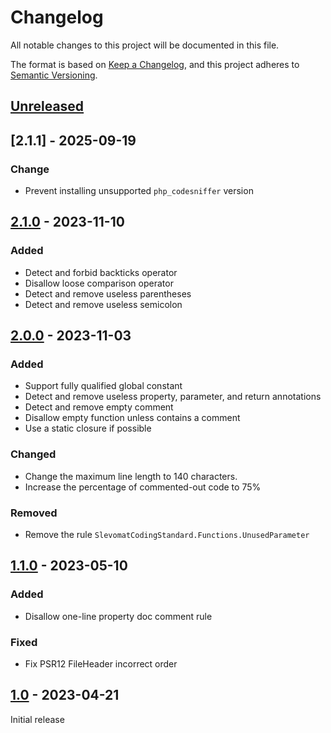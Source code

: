 # Changelog

All notable changes to this project will be documented in this file.

The format is based on [Keep a Changelog](https://keepachangelog.com/en/1.0.0/),
and this project adheres to [Semantic Versioning](https://semver.org/spec/v2.0.0.html).

## [Unreleased]

## [2.1.1] - 2025-09-19
### Change
  - Prevent installing unsupported `php_codesniffer` version


## [2.1.0] - 2023-11-10
### Added
  - Detect and forbid backticks operator
  - Disallow loose comparison operator
  - Detect and remove useless parentheses
  - Detect and remove useless semicolon


## [2.0.0] - 2023-11-03
### Added
  - Support fully qualified global constant
  - Detect and remove useless property, parameter, and return annotations
  - Detect and remove empty comment
  - Disallow empty function unless contains a comment
  - Use a static closure if possible

### Changed
  - Change the maximum line length to 140 characters.
  - Increase the percentage of commented-out code to 75%

### Removed
  - Remove the rule `SlevomatCodingStandard.Functions.UnusedParameter`


## [1.1.0] - 2023-05-10
### Added
  - Disallow one-line property doc comment rule

### Fixed
  - Fix PSR12 FileHeader incorrect order


## [1.0] - 2023-04-21
Initial release


[Unreleased]: https://github.com/asispts/ptscs/compare/v2.1.0...master
[2.1.0]: https://github.com/asispts/ptscs/releases/tag/v2.1.0
[2.0.0]: https://github.com/asispts/ptscs/releases/tag/v2.0.0
[1.1.0]: https://github.com/asispts/ptscs/releases/tag/v1.1.0
[1.0]: https://github.com/asispts/ptscs/releases/tag/v1.0

